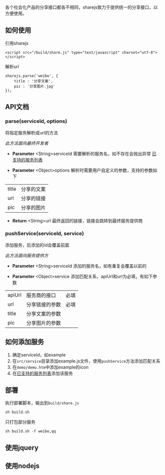 各个社会化产品的分享接口都各不相同，sharejs致力于提供统一的分享接口，以方便使用。

## 如何使用

引用sharejs

	<script src="/build/share.js" type="text/javascript" charset="utf-8"></script>


解析url

	sharejs.parse('weibo', {
		title : '分享文案',
		pic : '分享图片.jpg'
	});


## API文档

### parse(serviceId, options)

将指定服务解析成url的方法

_此方法面向最终开发者_

* __Parameter__ \<String\>serviceId 需要解析的服务名，如不存在会抛出异常 
[已支持的服务列表]()

* __Parameter__ \<Object\>options 解析时需要用户自定义的参数，支持的参数如下    

<table>
	<tr>
		<td>title</td>
		<td>分享的文案</td>
	</tr>
	<tr>
		<td>url</td>
		<td>分享的链接</td>
	</tr>
	<tr>
		<td>pic</td>
		<td>分享的图片</td>
	</tr>
</table>

* __Return__ \<String\>url 最终返回的链接，链接会跳转到最终服务提供商


### pushService(serviceId, service)

添加服务，后添加的id会覆盖前面

_此方法面向服务提供方_

* __Parameter__ \<String\>serviceId 添加的服务名，如有重复会覆盖以前的

* __Parameter__ \<Object\>service 添加匹配关系，apiUrl和url为必填，有如下参数

<table>
	<tr>
		<td>apiUrl</td>
		<td>服务商的接口</td>
		<td>必填</td>
	</tr>
	<tr>
		<td>url</td>
		<td>分享链接的参数</td>
		<td>必填</td>
	</tr>
	<tr>
		<td>title</td>
		<td>分享文案的参数</td>
		<td></td>
	</tr>
	<tr>
		<td>pic</td>
		<td>分享图片的参数</td>
		<td></td>
	</tr>
</table>



## 如何添加服务

1. 确定serviceId，如example
2. 在`src/service`目录添加example.js文件，使用`pushService`方法添加匹配关系
3. 在`demo/demo.htm`中添加example的icon
4. 在[已支持的服务列表]()添加该服务

## 部署

执行部署脚本，输出到`build/share.js`

	sh build.sh

只打包部分服务

	sh build.sh -f weibo,qq

## 使用jquery

## 使用nodejs